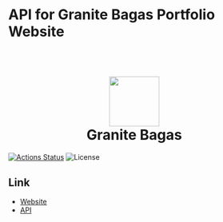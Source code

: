 # API for Granite Bagas Portfolio Website

<h1 align="center">
  <br>
  <a href="http://granitebps.com"><img src="https://s3.ap-southeast-1.amazonaws.com/portfolio-granitebps.com/galeries/1600601933_gbps.png" width="100" /></a>
  <br>
  Granite Bagas
  <br>
</h1>

[![Actions Status](https://github.com/granitebps/portfolio/workflows/CD/badge.svg)](https://github.com/granitebps/portfolio/actions)
![License](https://img.shields.io/github/license/granitebps/portfolio)

## Link

-   [Website](https://granitebps.com)
-   [API](https://api.granitebps.com)
